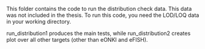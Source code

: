 This folder contains the code to run the distribution check data. This data was not included in the thesis. To run this code, you need
the LOD/LOQ data in your working directory.

run_distribution1 produces the main tests, while run_distribution2 creates plot over all other targets (other than eONKI and eFISH).

